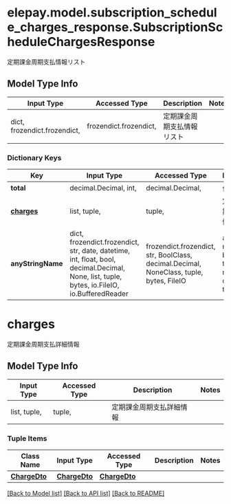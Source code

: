 # elepay.model.subscription_schedule_charges_response.SubscriptionScheduleChargesResponse

定期課金周期支払情報リスト

## Model Type Info
Input Type | Accessed Type | Description | Notes
------------ | ------------- | ------------- | -------------
dict, frozendict.frozendict,  | frozendict.frozendict,  | 定期課金周期支払情報リスト | 

### Dictionary Keys
Key | Input Type | Accessed Type | Description | Notes
------------ | ------------- | ------------- | ------------- | -------------
**total** | decimal.Decimal, int,  | decimal.Decimal,  | 件数 | [optional] 
**[charges](#charges)** | list, tuple,  | tuple,  | 定期課金周期支払詳細情報 | [optional] 
**anyStringName** | dict, frozendict.frozendict, str, date, datetime, int, float, bool, decimal.Decimal, None, list, tuple, bytes, io.FileIO, io.BufferedReader | frozendict.frozendict, str, BoolClass, decimal.Decimal, NoneClass, tuple, bytes, FileIO | any string name can be used but the value must be the correct type | [optional]

# charges

定期課金周期支払詳細情報

## Model Type Info
Input Type | Accessed Type | Description | Notes
------------ | ------------- | ------------- | -------------
list, tuple,  | tuple,  | 定期課金周期支払詳細情報 | 

### Tuple Items
Class Name | Input Type | Accessed Type | Description | Notes
------------- | ------------- | ------------- | ------------- | -------------
[**ChargeDto**](ChargeDto.md) | [**ChargeDto**](ChargeDto.md) | [**ChargeDto**](ChargeDto.md) |  | 

[[Back to Model list]](../../README.md#documentation-for-models) [[Back to API list]](../../README.md#documentation-for-api-endpoints) [[Back to README]](../../README.md)

